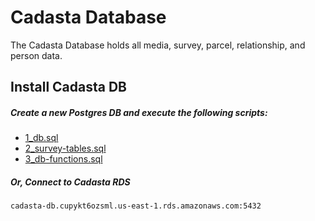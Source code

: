 # Cadasta Database
The Cadasta Database holds all media, survey, parcel, relationship, and person data.

## Install Cadasta DB


##### Create a new Postgres DB and execute the following scripts:

* [1_db.sql](sql/1_db.sql)
* [2_survey-tables.sql](sql/2_survey-tables.sql)
* [3_db-functions.sql](sql/3_db-functions.sql)

##### Or, Connect to Cadasta RDS

`cadasta-db.cupykt6ozsml.us-east-1.rds.amazonaws.com:5432`
